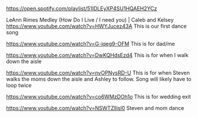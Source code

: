 
https://open.spotify.com/playlist/51lDLEyXP4SU1HQAEH2YCz

LeAnn Rimes Medley (How Do I Live / I need you) | Caleb and Kelsey
https://www.youtube.com/watch?v=HWYJucez43A
This is our first dance song

https://www.youtube.com/watch?v=G-iqeg9-OFM
This is for dad/me

https://www.youtube.com/watch?v=DwKQHdsEzd4
This is for when I walk down the aisle

https://www.youtube.com/watch?v=nvOPNysRD-U
This is for when Steven walks the moms down the aisle and Ashley to follow. Song will likely have to loop twice

https://www.youtube.com/watch?v=co6WMzDOh1o
This is for wedding exit

https://www.youtube.com/watch?v=NSWTZllisl0
Steven and mom dance

